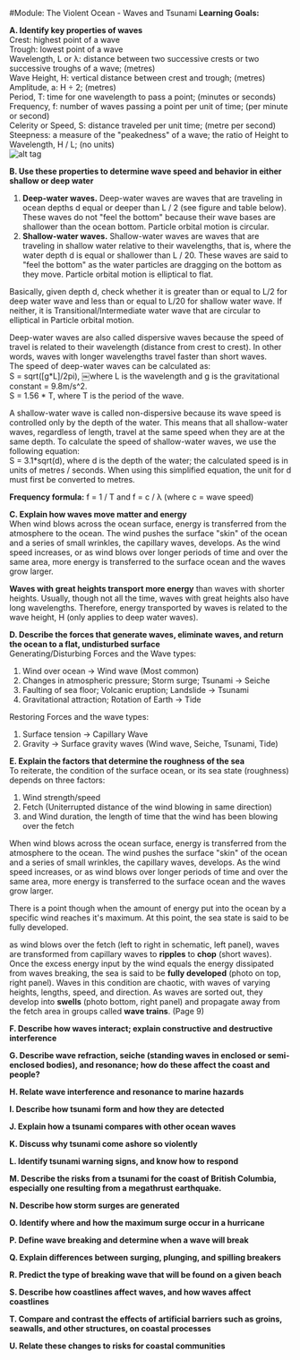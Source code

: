#Module: The Violent Ocean - Waves and Tsunami
**Learning Goals:**  

**A. Identify key properties of waves**  
Crest: highest point of a wave  
Trough: lowest point of a wave  
Wavelength, L or λ: distance between two successive crests or two successive troughs of a wave; (metres)  
Wave Height, H: vertical distance between crest and trough; (metres)  
Amplitude, a: H ÷ 2; (metres)  
Period, T: time for one wavelength to pass a point; (minutes or seconds)  
Frequency, f: number of waves passing a point per unit of time; (per minute or second)  
Celerity or Speed, S: distance traveled per unit time; (metre per second)  
Steepness: a measure of the "peakedness" of a wave; the ratio of Height to Wavelength, H / L; (no units)  
![alt tag](http://www.aplusphysics.com/courses/regents/waves/images/Wave-Anatomy.png)

**B. Use these properties to determine wave speed and behavior in either shallow or deep water**  
  1. **Deep-water waves.** Deep-water waves are waves that are traveling in ocean depths d equal or deeper than L / 2 (see figure and table below). These waves do not "feel the bottom" because their wave bases are shallower than the ocean bottom. Particle orbital motion is circular.  
  2. **Shallow-water waves.** Shallow-water waves are waves that are traveling in shallow water relative to their wavelengths, that is, where the water depth d is equal or shallower than L / 20. These waves are said to "feel the bottom" as the water particles are dragging on the bottom as they move. Particle orbital motion is elliptical to flat.  

Basically, given depth d, check whether it is greater than or equal to L/2 for deep water wave and less than or equal to L/20 for shallow water wave. If neither, it is Transitional/Intermediate water wave that are circular to elliptical in Particle orbital motion.  
  
Deep-water waves are also called dispersive waves because the speed of travel is related to their wavelength (distance from crest to crest). In other words, waves with longer wavelengths travel faster than short waves.  
The speed of deep-water waves can be calculated as:  
  S = sqrt([g*L]/2pi), ￼where L is the wavelength and g is the gravitational constant = 9.8m/s^2.  
  S = 1.56 * T, where T is the period of the wave.  

A shallow-water wave is called non-dispersive because its wave speed is controlled only by the depth of the water. This means that all shallow-water waves, regardless of length, travel at the same speed when they are at the same depth. To calculate the speed of shallow-water waves, we use the following equation:  
  S = 3.1*sqrt(d), where d is the depth of the water; the calculated speed is in units of metres / seconds. When using this simplified equation, the unit for d must first be converted to metres.  
  

**Frequency formula:** f = 1 / T and f = c / λ (where c = wave speed)  

**C. Explain how waves move matter and energy**  
When wind blows across the ocean surface, energy is transferred from the atmosphere to the ocean. The wind pushes the surface "skin" of the ocean and a series of small wrinkles, the capillary waves, develops. As the wind speed increases, or as wind blows over longer periods of time and over the same area, more energy is transferred to the surface ocean and the waves grow larger.  

**Waves with great heights transport more energy** than waves with shorter heights. Usually, though not all the time, waves with great heights also have long wavelengths. Therefore, energy transported by waves is related to the wave height, H (only applies to deep water waves).  

**D. Describe the forces that generate waves, eliminate waves, and return the ocean to a flat, undisturbed surface**  
Generating/Disturbing Forces and the Wave types:
  1. Wind over ocean -> Wind wave (Most common)
  2. Changes in atmospheric pressure; Storm surge; Tsunami -> Seiche
  3. Faulting of sea floor; Volcanic eruption; Landslide -> Tsunami
  4. Gravitational attraction; Rotation of Earth -> Tide  

Restoring Forces and the wave types:
  1. Surface tension -> Capillary Wave
  2. Gravity -> Surface gravity waves (Wind wave, Seiche, Tsunami, Tide)  



**E. Explain the factors that determine the roughness of the sea**  
To reiterate, the condition of the surface ocean, or its sea state (roughness) depends on three factors:
  1. Wind strength/speed
  2. Fetch (Uniterrupted distance of the wind blowing in same direction)
  3. and Wind duration, the length of time that the wind has been blowing over the fetch  
  
When wind blows across the ocean surface, energy is transferred from the atmosphere to the ocean. The wind pushes the surface "skin" of the ocean and a series of small wrinkles, the capillary waves, develops. As the wind speed increases, or as wind blows over longer periods of time and over the same area, more energy is transferred to the surface ocean and the waves grow larger.  

There is a point though when the amount of energy put into the ocean by a specific wind reaches it's maximum. At this point, the sea state is said to be fully developed.  

as wind blows over the fetch (left to right in schematic, left panel), waves are transformed from capillary waves to **ripples** to **chop** (short waves). Once the excess energy input by the wind equals the energy dissipated from waves breaking, the sea is said to be **fully developed** (photo on top, right panel). Waves in this condition are chaotic, with waves of varying heights, lengths, speed, and direction. As waves are sorted out, they develop into **swells** (photo bottom, right panel) and propagate away from the fetch area in groups called **wave trains**. (Page 9)   

**F. Describe how waves interact; explain constructive and destructive interference**  

**G. Describe wave refraction, seiche (standing waves in enclosed or semi-enclosed bodies), and resonance; how do these affect the coast and people?**  

**H. Relate wave interference and resonance to marine hazards**  

**I. Describe how tsunami form and how they are detected**  

**J. Explain how a tsunami compares with other ocean waves**  

**K. Discuss why tsunami come ashore so violently**  

**L. Identify tsunami warning signs, and know how to respond**  

**M. Describe the risks from a tsunami for the coast of British Columbia, especially one resulting from a megathrust earthquake.**  

**N. Describe how storm surges are generated**  

**O. Identify where and how the maximum surge occur in a hurricane**  

**P. Define wave breaking and determine when a wave will break**  

**Q. Explain differences between surging, plunging, and spilling breakers**  

**R. Predict the type of breaking wave that will be found on a given beach**  

**S. Describe how coastlines affect waves, and how waves affect coastlines**  

**T. Compare and contrast the effects of artificial barriers such as groins, seawalls, and other structures, on coastal processes**  

**U. Relate these changes to risks for coastal communities**  
